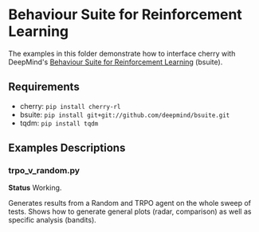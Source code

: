 # Behaviour Suite for Reinforcement Learning

The examples in this folder demonstrate how to interface cherry with DeepMind's [Behaviour Suite for Reinforcement Learning](https://github.com/deepmind/bsuite) (bsuite).

## Requirements

* cherry: `pip install cherry-rl`
* bsuite: `pip install git+git://github.com/deepmind/bsuite.git`
* tqdm: `pip install tqdm`

## Examples Descriptions

### trpo_v_random.py

**Status** Working.

Generates results from a Random and TRPO agent on the whole sweep of tests.
Shows how to generate general plots (radar, comparison) as well as specific analysis (bandits).
